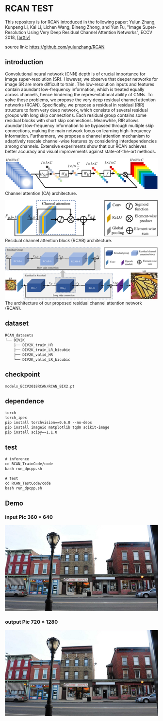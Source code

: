 # RCAN TEST

This repository is for RCAN introduced in the following paper:
Yulun Zhang, Kunpeng Li, Kai Li, Lichen Wang, Bineng Zhong, and Yun Fu, "Image Super-Resolution Using Very Deep Residual Channel Attention Networks", ECCV 2018, [[arXiv]][1]


source link: https://github.com/yulunzhang/RCAN

## introduction

Convolutional neural network (CNN) depth is of crucial importance for image super-resolution (SR). However, we observe that deeper networks for image SR are more difficult to train. The low-resolution inputs and features contain abundant low-frequency information, which is treated equally across channels, hence hindering the representational ability of CNNs. To solve these problems, we propose the very deep residual channel attention networks (RCAN). Specifically, we propose a residual in residual (RIR) structure to form very deep network, which consists of several residual groups with long skip connections. Each residual group contains some residual blocks with short skip connections. Meanwhile, RIR allows abundant low-frequency information to be bypassed through multiple skip connections, making the main network focus on learning high-frequency information. Furthermore, we propose a channel attention mechanism to adaptively rescale channel-wise features by considering interdependencies among channels. Extensive experiments show that our RCAN achieves better accuracy and visual improvements against state-of-the-art methods.

![CA](Figs/CA.PNG)
Channel attention (CA) architecture.

![RCAB](Figs/RCAB.PNG)
Residual channel attention block (RCAB) architecture.

![RCAN](Figs/RCAN.PNG)
The architecture of our proposed residual channel attention network (RCAN).

## dataset
```
RCAN_datasets
└── DIV2K
    ├── DIV2K_train_HR
    ├── DIV2K_train_LR_bicubic
    ├── DIV2K_valid_HR
    └── DIV2K_valid_LR_bicubic
```

## checkpoint
```
models_ECCV2018RCAN/RCAN_BIX2.pt
```

## dependence
```
torch
torch_ipex
pip install torchvision==0.6.0 --no-deps
pip install imageio matplotlib tqdm scikit-image
pip install scipy==1.1.0
```

## test
```
# inference
cd RCAN_TrainCode/code
bash run_dpcpp.sh

# test
cd RCAN_TestCode/code
bash run_dpcpp.sh
```

## Demo

### input Pic 360 * 640
![input](Figs/input.jpg)
### output Pic 720 * 1280
![output](Figs/output.png)


[1]: https://arxiv.org/abs/1807.02758